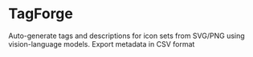 # TagForge
Auto-generate tags and descriptions for icon sets from SVG/PNG using vision-language models. Export metadata in CSV format

